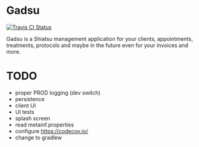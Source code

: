 # Gadsu

[![Travis CI Status](https://travis-ci.org/christophpickl/gadsu.svg?branch=master)](https://travis-ci.org/christophpickl/gadsu)

Gadsu is a Shiatsu management application for your clients, appointments, treatments, protocols and maybe in the future even for your invoices and more.



# TODO

* proper PROD logging (dev switch)
* persistence
* client UI
* UI tests
* splash screen
* read metainf.properties
* configure https://codecov.io/
* change to gradlew